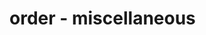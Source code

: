 
<!-- ======================================================================= -->
# order - miscellaneous
